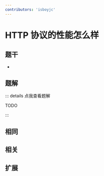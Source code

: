 ```yaml
---
contributors: 'isboyjc'
---
```


# HTTP 协议的性能怎么样


## 题干

- 



## 题解

::: details 点我查看题解

  TODO

:::



## 相同


## 相关


## 扩展

